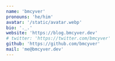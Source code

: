 ```yaml
---
name: 'bmcyver'
pronouns: 'he/him'
avatar: '/static/avatar.webp'
bio: '._.'
website: 'https://blog.bmcyver.dev'
# twitter: 'https://twitter.com/bmcyver'
github: 'https://github.com/bmcyver'
mail: 'me@bmcyver.dev'
---
```

